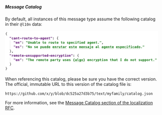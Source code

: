 ##### Message Catalog

By default, all instances of this message type assume the following catalog
in their `@l10n` data:

[![catalog](catalog.png)](catalog.json)

When referencing this catalog, please be sure you have the correct version. The
official, immutable URL to this version of the catalog file is:

    https://github.com/x/y/blob/dc525a27d3b75/text/myfamily/catalog.json

For more information, see the [Message Catalog section of the localization RFC](
../../features/0043-l10n/README.md#message-codes-and-catalogs). 